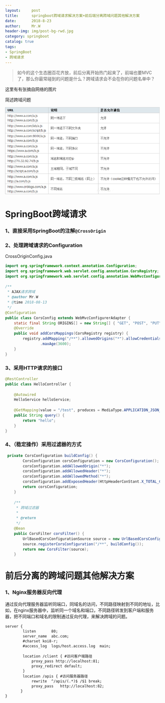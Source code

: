 ```yaml
---
layout:     post                  
title:      springboot跨域请求解决方案+前后端分离跨域问题其他解决方案       
date:       2018-8-23             
author:     Mr.W                   
header-img: img/post-bg-rwd.jpg  
category: springboot   
catalog: true  
tags:                             
- SpringBoot 
- 跨域请求
---
```


> 如今的这个生态圈百花齐放，前后分离开始热门起来了，前端也要MVC了，那么你最常碰到的问题是什么？跨域请求会不会在你的问题名单中？

这里有有张摘自网络的图片

简述跨域问题

![](https://raw.githubusercontent.com/wjw0315/blog_gitalk/master/2018/8-23/1.png)

# SpringBoot跨域请求

### 1、直接采用SpringBoot的注解`@CrossOrigin`


### 2、处理跨域请求的Configuration

CrossOriginConfig.java

```java
import org.springframework.context.annotation.Configuration;
import org.springframework.web.servlet.config.annotation.CorsRegistry;
import org.springframework.web.servlet.config.annotation.WebMvcConfigurerAdapter;

/**
 * AJAX请求跨域
 * @author Mr.W
 * @time 2018-08-13
 */
@Configuration
public class CorsConfig extends WebMvcConfigurerAdapter {
    static final String ORIGINS[] = new String[] { "GET", "POST", "PUT", "DELETE" };
    @Override
    public void addCorsMappings(CorsRegistry registry) {
        registry.addMapping("/**").allowedOrigins("*").allowCredentials(true).allowedMethods(ORIGINS)
                .maxAge(3600);
    }
}
```


### 3、采用HTTP请求的接口

```java
@RestController
public class HelloController {
    
    @Autowired
    HelloService helloService;
    
    @GetMapping(value = "/test", produces = MediaType.APPLICATION_JSON_UTF8_VALUE)
    public String query() {
        return "hello";
    }
}
```

### 4、（稳定操作）采用过滤器的方式

```java
 private CorsConfiguration buildConfig() {
        CorsConfiguration corsConfiguration = new CorsConfiguration();
        corsConfiguration.addAllowedOrigin("*");
        corsConfiguration.addAllowedHeader("*");
        corsConfiguration.addAllowedMethod("*");
        corsConfiguration.addExposedHeader(HttpHeaderConStant.X_TOTAL_COUNT);
        return corsConfiguration;
    }

    /**
     * 跨域过滤器
     *
     * @return
     */
    @Bean
    public CorsFilter corsFilter() {
        UrlBasedCorsConfigurationSource source = new UrlBasedCorsConfigurationSource();
        source.registerCorsConfiguration("/**", buildConfig()); 
        return new CorsFilter(source);
    }
```



# 前后分离的跨域问题其他解决方案

### 1、Nginx服务器反向代理

通过反向代理服务器监听同端口，同域名的访问，不同路径映射到不同的地址，比如，在nginx服务器中，监听同一个域名和端口，不同路径转发到客户端和服务器，把不同端口和域名的限制通过反向代理，来解决跨域的问题。

```config
server {
        listen       80;
        server_name  abc.com;
        #charset koi8-r;
        #access_log  logs/host.access.log  main;

        location /client { #访问客户端路径
            proxy_pass http://localhost:81;
            proxy_redirect default;
        }
        location /apis { #访问服务器路径
            rewrite  ^/apis/(.*)$ /$1 break;
            proxy_pass   http://localhost:82;
       }
}
```



